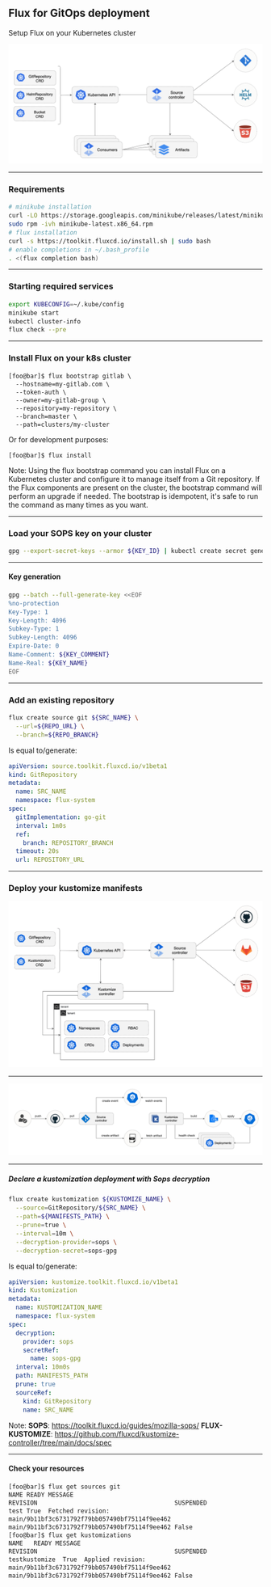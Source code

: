 ## Flux for GitOps deployment

Setup Flux on your Kubernetes cluster

![](images/source-controller.png)

---

### Requirements

```bash
# minikube installation
curl -LO https://storage.googleapis.com/minikube/releases/latest/minikube-latest.x86_64.rpm
sudo rpm -ivh minikube-latest.x86_64.rpm
# flux installation
curl -s https://toolkit.fluxcd.io/install.sh | sudo bash
# enable completions in ~/.bash_profile
. <(flux completion bash)
```


----

### Starting required services

```bash
export KUBECONFIG=~/.kube/config
minikube start
kubectl cluster-info
flux check --pre
```

---

### Install Flux on your k8s cluster

```console
[foo@bar]$ flux bootstrap gitlab \
  --hostname=my-gitlab.com \
  --token-auth \
  --owner=my-gitlab-group \
  --repository=my-repository \
  --branch=master \
  --path=clusters/my-cluster
```


Or for development purposes:

```console
[foo@bar]$ flux install
```

Note: Using the flux bootstrap command you can install Flux on a Kubernetes cluster and configure it to manage itself from a Git repository. If the Flux components are present on the cluster, the bootstrap command will perform an upgrade if needed. The bootstrap is idempotent, it's safe to run the command as many times as you want.



---

### Load your SOPS key on your cluster


```bash
gpg --export-secret-keys --armor ${KEY_ID} | kubectl create secret generic sops-gpg --namespace=flux-system --from-file=sops.asc=/dev/stdin
```

----

#### Key generation

```bash
gpg --batch --full-generate-key <<EOF
%no-protection
Key-Type: 1
Key-Length: 4096
Subkey-Type: 1
Subkey-Length: 4096
Expire-Date: 0
Name-Comment: ${KEY_COMMENT}
Name-Real: ${KEY_NAME}
EOF
```

---

### Add an existing repository

```bash
flux create source git ${SRC_NAME} \
  --url=${REPO_URL} \
  --branch=${REPO_BRANCH}
```

Is equal to/generate:

```yaml
apiVersion: source.toolkit.fluxcd.io/v1beta1
kind: GitRepository
metadata:
  name: SRC_NAME
  namespace: flux-system
spec:
  gitImplementation: go-git
  interval: 1m0s
  ref:
    branch: REPOSITORY_BRANCH
  timeout: 20s
  url: REPOSITORY_URL
```

---

### Deploy your kustomize manifests

![](images/kustomize-controller.png)

----

![](images/kustomize-controller-flow.png)

---


##### Declare a kustomization deployment with Sops decryption

```bash
flux create kustomization ${KUSTOMIZE_NAME} \
  --source=GitRepository/${SRC_NAME} \
  --path=${MANIFESTS_PATH} \
  --prune=true \
  --interval=10m \
  --decryption-provider=sops \
  --decryption-secret=sops-gpg
```

Is equal to/generate:

```yaml
apiVersion: kustomize.toolkit.fluxcd.io/v1beta1
kind: Kustomization
metadata:
  name: KUSTOMIZATION_NAME
  namespace: flux-system
spec:
  decryption:
    provider: sops
    secretRef:
      name: sops-gpg
  interval: 10m0s
  path: MANIFESTS_PATH
  prune: true
  sourceRef:
    kind: GitRepository
    name: SRC_NAME
```

Note: **SOPS**: https://toolkit.fluxcd.io/guides/mozilla-sops/ **FLUX-KUSTOMIZE**: https://github.com/fluxcd/kustomize-controller/tree/main/docs/spec

---


#### Check your resources

```console
[foo@bar]$ flux get sources git
NAME READY MESSAGE                                                         REVISION                                      SUSPENDED
test True  Fetched revision: main/9b11bf3c6731792f79bb057490bf75114f9ee462 main/9b11bf3c6731792f79bb057490bf75114f9ee462 False
[foo@bar]$ flux get kustomizations
NAME   READY MESSAGE                                                         REVISION                                      SUSPENDED
testkustomize  True  Applied revision: main/9b11bf3c6731792f79bb057490bf75114f9ee462 main/9b11bf3c6731792f79bb057490bf75114f9ee462 False
```